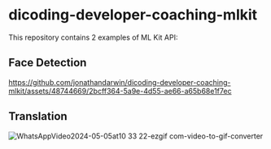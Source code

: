 # dicoding-developer-coaching-mlkit

This repository contains 2 examples of ML Kit API:
## Face Detection
https://github.com/jonathandarwin/dicoding-developer-coaching-mlkit/assets/48744669/2bcff364-5a9e-4d55-ae66-a65b68e1f7ec

## Translation
![WhatsAppVideo2024-05-05at10 33 22-ezgif com-video-to-gif-converter](https://github.com/jonathandarwin/dicoding-developer-coaching-mlkit/assets/48744669/16a2a654-168e-4df0-b622-6da5502972d0)


